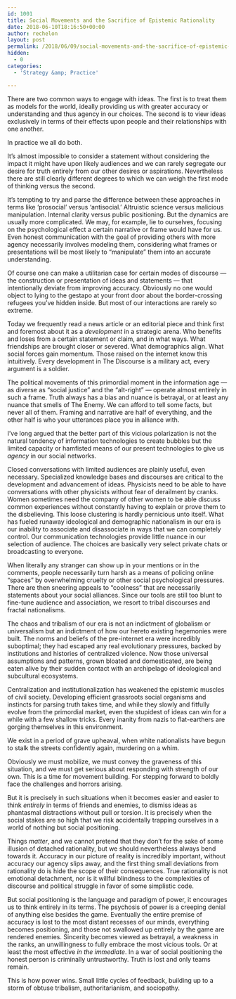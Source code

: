 ```yaml
---
id: 1001 
title: Social Movements and the Sacrifice of Epistemic Rationality 
date: 2018-06-10T18:16:50+00:00
author: rechelon
layout: post
permalink: /2018/06/09/social-movements-and-the-sacrifice-of-epistemic-rationality
hidden:
  - 0
categories:
  - 'Strategy &amp; Practice'

---
```



<p>There are two common ways to engage with ideas. The first is to treat them as models for the world, ideally providing us with greater accuracy or understanding and thus agency in our choices. The second is to view ideas exclusively in terms of their effects upon people and their relationships with one another.</p>
<p>In practice we all do both.</p>
<p>It’s almost impossible to consider a statement without considering the impact it might have upon likely audiences and we can rarely segregate our desire for truth entirely from our other desires or aspirations. Nevertheless there are still clearly different degrees to which we can weigh the first mode of thinking versus the second.</p>
<p>It’s tempting to try and parse the difference between these approaches in terms like ‘prosocial’ versus ‘antisocial.’ Altruistic science versus malicious manipulation. Internal clarity versus public positioning. But the dynamics are usually more complicated. We may, for example, lie to ourselves, focusing on the psychological effect a certain narrative or frame would have for us. Even honest communication with the goal of providing others with more agency necessarily involves modeling them, considering what frames or presentations will be most likely to “manipulate” them into an accurate understanding.</p>
<p>Of course one can make a utilitarian case for certain modes of discourse — the construction or presentation of ideas and statements — that intentionally deviate from improving accuracy. Obviously no one would object to lying to the gestapo at your front door about the border-crossing refugees you’ve hidden inside. But most of our interactions are rarely so extreme.</p>
<p>Today we frequently read a news article or an editorial piece and think first and foremost about it as a <em>development</em> in a strategic arena. Who benefits and loses from a certain statement or claim, and in what ways. What friendships are brought closer or severed. What demographics align. What social forces gain momentum. Those raised on the internet know this intuitively. Every development in The Discourse is a military act, every argument is a soldier.</p>
<p>The political movements of this primordial moment in the information age — as diverse as “social justice” and the “alt-right” — operate almost entirely in such a frame. Truth always has a bias and nuance is betrayal, or at least any nuance that smells of The Enemy. We can afford to tell some facts, but never all of them. Framing and narrative are half of everything, and the other half is who your utterances place you in alliance with.</p>
<p>I’ve long argued that the better part of this vicious polarization is not the natural tendency of information technologies to create bubbles but the limited capacity or hamfisted means of our present technologies to give us <em>agency</em>&nbsp;in our social networks.</p>
<p>Closed conversations with limited audiences are plainly useful, even necessary. Specialized knowledge bases and discourses are critical to the development and advancement of ideas. Physicists need to be able to have conversations with other physicists without fear of derailment by cranks. Women sometimes need the company of other women to be able discuss common experiences without constantly having to explain or prove them to the disbelieving. This loose clustering is hardly pernicious unto itself. What has fueled runaway ideological and demographic nationalism in our era is our inability to associate and disassociate in ways that we can completely control. Our communication technologies provide little nuance in our selection of audience. The choices are basically very select private chats or broadcasting to everyone.</p>
<p>When literally any stranger can show up in your mentions or in the comments, people necessarily turn harsh as a means of policing online “spaces” by overwhelming cruelty or other social psychological pressures. There are then sneering appeals to “coolness” that are necessarily statements about your social alliances. Since our tools are still too blunt to fine-tune audience and association, we resort to tribal discourses and fractal nationalisms.</p>
<p>The chaos and tribalism of our era is not an indictment of globalism or universalism but an indictment of how our hereto existing hegemonies were built. The norms and beliefs of the pre-internet era were incredibly suboptimal; they had escaped any real evolutionary pressures, backed by institutions and histories of centralized violence. Now those universal assumptions and patterns, grown bloated and domesticated, are being eaten alive by their sudden contact with an archipelago of ideological and subcultural ecosystems.</p>
<p>Centralization and institutionalization has weakened the epistemic muscles of civil society. Developing efficient grassroots social organisms and instincts for parsing truth takes time, and while they slowly and fitfully evolve from the primordial market, even the stupidest of ideas can win for a while with a few shallow tricks. Every inanity from nazis to flat-earthers are gorging themselves in this environment.</p>
<p>We exist in a period of grave upheaval, when white nationalists have begun to stalk the streets confidently again, murdering on a whim.</p>
<p>Obviously we must mobilize, we must convey the graveness of this situation, and we must get serious about responding with strength of our own. This is a time for movement building. For stepping forward to boldly face the challenges and horrors arising.</p>
<p>But it is precisely in such situations when it becomes easier and easier to think <em>entirely</em>&nbsp;in terms of friends and enemies, to dismiss ideas as phantasmal distractions without pull or torsion. It is precisely when the social stakes are so high that we risk accidentally trapping ourselves in a world of nothing but social positioning.</p>
<p>Things <em>matter</em>, and we cannot pretend that they don’t for the sake of some illusion of detached rationality, but we should nevertheless always bend towards it. Accuracy in our picture of reality is incredibly important, without accuracy our agency slips away, and the first thing small deviations from rationality do is hide the scope of their consequences. True rationality is not emotional detachment, nor is it willful blindness to the complexities of discourse and political struggle in favor of some simplistic code.</p>
<p>But social positioning is the language and paradigm of power, it encourages us to think entirely in its terms. The psychosis of power is a creeping denial of anything else besides the game. Eventually the entire premise of accuracy is lost to the most distant recesses of our minds, everything becomes positioning, and those not swallowed up entirely by the game are rendered enemies. Sincerity becomes viewed as betrayal, a weakness in the ranks, an unwillingness to fully embrace the most vicious tools. Or at least the most effective <em>in the immediate</em>. In a war of social positioning the honest person is criminally untrustworthy. Truth is lost and only teams remain.</p>
<p>This is how power wins. Small little cycles of feedback, building up to a storm of obtuse tribalism, authoritarianism, and sociopathy.</p>
    

